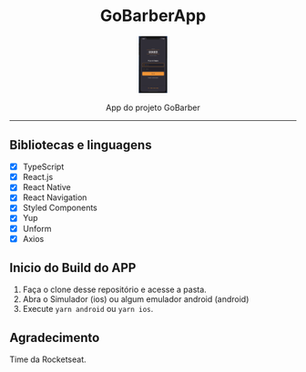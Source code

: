 <h1 align="center">
GoBarberApp
</h1>

<p align="center">
  <img style="max-width: 50px" src="public/assets/demo.png">
</p>
<p align="center">App do projeto GoBarber</p>
<hr>

## Bibliotecas e linguagens

- [x] TypeScript
- [x] React.js
- [x] React Native
- [x] React Navigation
- [x] Styled Components
- [x] Yup
- [x] Unform
- [x] Axios

## Inicio do Build do APP
1. Faça o clone desse repositório e acesse a pasta.
2. Abra o Simulador (ios) ou algum emulador android (android)
3. Execute `yarn android` ou `yarn ios`.<br />

## Agradecimento
Time da Rocketseat.